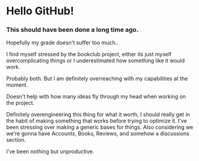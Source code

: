 # Hello GitHub!

### This should have been done a long time ago.
Hopefully my grade doesn't suffer too much..

I find myself stressed by the bookclub project, either its just myself overcomplicating things or I underestimated how something like it would work.

Probably both. But I am definitely overreaching with my capabilities at the moment.

Doesn't help with how many ideas fly through my head when working on the project.

Definitely overengineering this thing for what it worth, I should really get in the habit of making something that works before trying to optimize it.
I've been stressing over making a generic bases for things.
Also considering we we're gonna have Accounts, Books, Reviews, and somehow a discussions section.

I've been nothing but unproductive.
